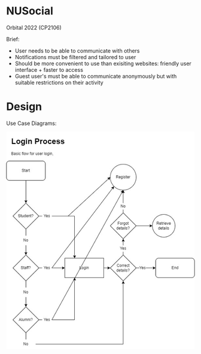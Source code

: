 # NUSocial

Orbital 2022 (CP2106)

Brief:

- User needs to be able to communicate with others
- Notifications must be filtered and tailored to user 
- Should be more convenient to use than exisiting websites: friendly user interface + faster to access 
- Guest user's must be able to communicate anonymously but with suitable restrictions on their activity

# Design

Use Case Diagrams:


![LoginProcess](https://github.com/hhchinh2002/NUSocial/blob/readme-updates/readmeFiles/Before%20Login%20webpage%20flow.jpg?raw=true)






